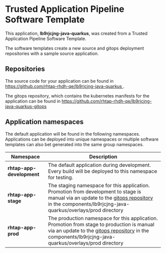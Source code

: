 # Trusted Application Pipeline Software Template

This application, **lb9rjcjng-java-quarkus**, was created from a Trusted Application Pipeline Software Template.

The software templates create a new source and gitops deployment repositories with a sample source application. 

## Repositories

The source code for your application can be found in [https://github.com/rhtap-rhdh-qe/lb9rjcjng-java-quarkus ](https://github.com/rhtap-rhdh-qe/lb9rjcjng-java-quarkus ).
 
The gitops repository, which contains the kubernetes manifests for the application can be found in 
[https://github.com/rhtap-rhdh-qe/lb9rjcjng-java-quarkus-gitops ](https://github.com/rhtap-rhdh-qe/lb9rjcjng-java-quarkus-gitops ) 

## Application namespaces 

The default application will be found in the following namespaces. Applications can be deployed into unique namespaces or multiple software templates can also bet generated into the same group namespaces.  

|  Namespace   |  Description   |  
| -------- | -------- |   
| **rhtap-app-development** | The default application during development. Every build will be deployed to this namespace for testing. | 
| **rhtap-app-stage** | The staging namespace for this application. Promotion from development to stage is manual via an update to the [gitops repository](https://github.com/rhtap-rhdh-qe/lb9rjcjng-java-quarkus-gitops ) in the components/lb9rjcjng-java-quarkus/overlays/prod directory |  
| **rhtap-app-prod** | The production namespace for this application. Promotion from stage to production is manual via an update to the [gitops repository](https://github.com/rhtap-rhdh-qe/lb9rjcjng-java-quarkus-gitops ) in the components/lb9rjcjng-java-quarkus/overlays/prod directory | 